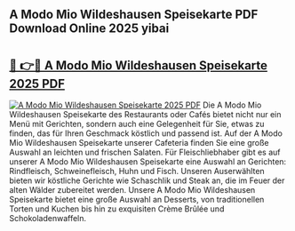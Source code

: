 ## A Modo Mio Wildeshausen Speisekarte PDF Download Online 2025 yibai

# <h2><a href="http://gc5zwl.nevu.top/?p=A+Modo+Mio+Wildeshausen+Speisekarte">🔗 👉🔴 A Modo Mio Wildeshausen Speisekarte 2025 PDF</a></h2>

[![A Modo Mio Wildeshausen Speisekarte 2025 PDF](https://i.imgur.com/dBaPXMq.png)](http://gc5zwl.nevu.top/?p=A+Modo+Mio+Wildeshausen+Speisekarte)
Die A Modo Mio Wildeshausen Speisekarte des Restaurants oder Cafés bietet nicht nur ein Menü mit Gerichten, sondern auch eine Gelegenheit für Sie, etwas zu finden, das für Ihren Geschmack köstlich und passend ist. Auf der A Modo Mio Wildeshausen Speisekarte unserer Cafeteria finden Sie eine große Auswahl an leichten und frischen Salaten. Für Fleischliebhaber gibt es auf unserer A Modo Mio Wildeshausen Speisekarte eine Auswahl an Gerichten: Rindfleisch, Schweinefleisch, Huhn und Fisch. Unseren Auserwählten bieten wir köstliche Gerichte wie Schaschlik und Steak an, die im Feuer der alten Wälder zubereitet werden. Unsere A Modo Mio Wildeshausen Speisekarte bietet eine große Auswahl an Desserts, von traditionellen Torten und Kuchen bis hin zu exquisiten Crème Brûlée und Schokoladenwaffeln.
